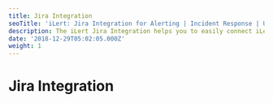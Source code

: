 ```yaml
---
title: Jira Integration
seoTitle: 'iLert: Jira Integration for Alerting | Incident Response | Uptime'
description: The iLert Jira Integration helps you to easily connect iLert with Jira.
date: '2018-12-29T05:02:05.000Z'
weight: 1
---
```


# Jira Integration

##  <a id="jira-preparation"></a>

